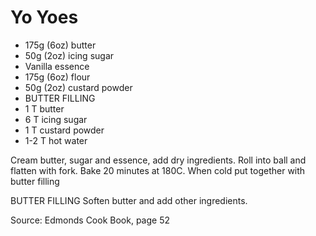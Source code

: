# Yo Yoes

* 175g (6oz) butter
* 50g (2oz) icing sugar
* Vanilla essence
* 175g (6oz) flour
* 50g (2oz) custard powder
* BUTTER FILLING
* 1 T butter
* 6 T icing sugar
* 1 T custard powder
* 1-2 T hot water

Cream butter, sugar and essence, add dry ingredients.  Roll into ball and flatten with fork.  Bake 20 minutes at 180C.  When cold put together with butter filling

BUTTER FILLING
Soften butter and add other ingredients.

Source: Edmonds Cook Book, page 52

